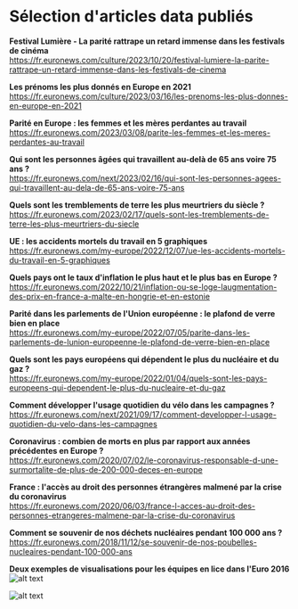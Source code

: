 # Sélection d'articles data publiés

**Festival Lumière - La parité rattrape un retard immense dans les festivals de cinéma**  
https://fr.euronews.com/culture/2023/10/20/festival-lumiere-la-parite-rattrape-un-retard-immense-dans-les-festivals-de-cinema

**Les prénoms les plus donnés en Europe en 2021**  
https://fr.euronews.com/culture/2023/03/16/les-prenoms-les-plus-donnes-en-europe-en-2021 

**Parité en Europe : les femmes et les mères perdantes au travail**  
https://fr.euronews.com/2023/03/08/parite-les-femmes-et-les-meres-perdantes-au-travail 

**Qui sont les personnes âgées qui travaillent au-delà de 65 ans voire 75 ans ?**  
https://fr.euronews.com/next/2023/02/16/qui-sont-les-personnes-agees-qui-travaillent-au-dela-de-65-ans-voire-75-ans 

**Quels sont les tremblements de terre les plus meurtriers du siècle ?**  
https://fr.euronews.com/2023/02/17/quels-sont-les-tremblements-de-terre-les-plus-meurtriers-du-siecle

**UE : les accidents mortels du travail en 5 graphiques**  
https://fr.euronews.com/my-europe/2022/12/07/ue-les-accidents-mortels-du-travail-en-5-graphiques 

**Quels pays ont le taux d'inflation le plus haut et le plus bas en Europe ?**  
https://fr.euronews.com/2022/10/21/inflation-ou-se-loge-laugmentation-des-prix-en-france-a-malte-en-hongrie-et-en-estonie 

**Parité dans les parlements de l'Union européenne : le plafond de verre bien en place**  
https://fr.euronews.com/my-europe/2022/07/05/parite-dans-les-parlements-de-lunion-europeenne-le-plafond-de-verre-bien-en-place

**Quels sont les pays européens qui dépendent le plus du nucléaire et du gaz ?**  
https://fr.euronews.com/my-europe/2022/01/04/quels-sont-les-pays-europeens-qui-dependent-le-plus-du-nucleaire-et-du-gaz 

**Comment développer l'usage quotidien du vélo dans les campagnes ?**  
https://fr.euronews.com/next/2021/09/17/comment-developper-l-usage-quotidien-du-velo-dans-les-campagnes

**Coronavirus : combien de morts en plus par rapport aux années précédentes en Europe ?**  
https://fr.euronews.com/2020/07/02/le-coronavirus-responsable-d-une-surmortalite-de-plus-de-200-000-deces-en-europe

**France : l'accès au droit des personnes étrangères malmené par la crise du coronavirus**  
https://fr.euronews.com/2020/06/03/france-l-acces-au-droit-des-personnes-etrangeres-malmene-par-la-crise-du-coronavirus 

**Comment se souvenir de nos déchets nucléaires pendant 100 000 ans ?**  
https://fr.euronews.com/2018/11/12/se-souvenir-de-nos-poubelles-nucleaires-pendant-100-000-ans

**Deux exemples de visualisations pour les équipes en lice dans l'Euro 2016**
![alt text](https://github.com/missmee/articles_publies/blob/main/1720122145136.jpg?raw=true)

![alt text](https://github.com/missmee/articles_publies/blob/main/1720122145246.jpg?raw=true)
